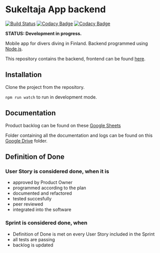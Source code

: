 # Sukeltaja App backend

[![Build Status](https://travis-ci.org/Sukeltaja-Appi/sukeltaja-backend.svg?branch=master)](https://travis-ci.org/Sukeltaja-Appi/sukeltaja-backend)
[![Codacy Badge](https://app.codacy.com/project/badge/Grade/2e955a7ce4504b7f84a3b91625d527e1)](https://app.codacy.com/gh/Sukeltaja-Appi/sukeltaja-backend/dashboard)
[![Codacy Badge](https://api.codacy.com/project/badge/Coverage/581f1d911cec46adbaede7cca62ed9ab)](https://www.codacy.com/app/luupanu/sukeltaja-backend?utm_source=github.com&utm_medium=referral&utm_content=Sukeltaja-App/sukeltaja-backend&utm_campaign=Badge_Coverage)

**STATUS: Development in progress.**

Mobile app for divers diving in Finland. Backend programmed using [Node.js](https://nodejs.org/).

This repository contains the backend, frontend can be found [here](https://github.com/Sukeltaja-Appi/sukeltaja-frontend).

## Installation

Clone the project from the repository.

`npm run watch` to run in development mode.

## Documentation

Product backlog can be found on these [Google Sheets](https://docs.google.com/spreadsheets/d/12R7Eyg8GfjwaTioiXE2EIYMrVciJc61XiFn1YNzCHeo)   

Folder containing all the documentation and logs can be found on this [Google Drive](https://drive.google.com/drive/folders/1uOuPRkYjwMznLqBzBnsY3kqNimeE84Uz) folder.

## Definition of Done
### User Story is considered done, when it is
  * approved by Product Owner
  * programmed according to the plan
  * documented and refactored
  * tested succesfully
  * peer reviewed
  * integrated into the software

### Sprint is considered done, when
  * Definition of Done is met on every User Story included in the Sprint
  * all tests are passing
  * backlog is updated
